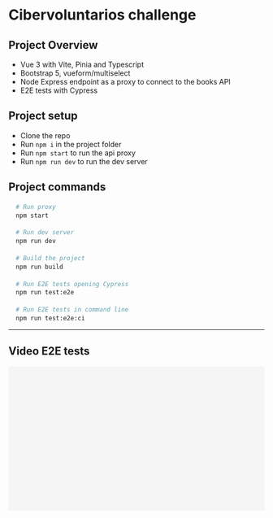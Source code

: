 # Cibervoluntarios challenge

## Project Overview

- Vue 3 with Vite, Pinia and Typescript
- Bootstrap 5, vueform/multiselect
- Node Express endpoint as a proxy to connect to the books API
- E2E tests with Cypress

## Project setup

- Clone the repo
- Run `npm i` in the project folder
- Run `npm start` to run the api proxy
- Run `npm run dev` to run the dev server

## Project commands

```bash
  # Run proxy
  npm start

  # Run dev server
  npm run dev

  # Build the project
  npm run build

  # Run E2E tests opening Cypress
  npm run test:e2e

  # Run E2E tests in command line
  npm run test:e2e:ci
```

---

## Video E2E tests

![Demo](https://github.com/Aescolanoc/cibervoluntarios/blob/main/src/assets/img/userForm.spec.ts.gif?raw=true)
